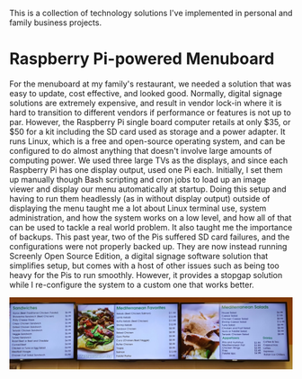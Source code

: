 This is a collection of technology solutions I've implemented in personal and family business projects.

# Raspberry Pi-powered Menuboard
For the menuboard at my family's restaurant, we needed a solution that was easy to update, cost effective, and looked good. Normally, digital signage solutions are extremely expensive, and result in vendor lock-in where it is hard to transition to different vendors if performance or features is not up to par. However, the Raspberry Pi single board computer retails at only $35, or $50 for a kit including the SD card used as storage and a power adapter. It runs Linux, which is a free and open-source operating system, and can be configured to do almost anything that doesn't involve large amounts of computing power. We used three large TVs as the displays, and since each Raspberry Pi has one display output, used one Pi each. Initially, I set them up manually though Bash scripting and cron jobs to load up an image viewer and display our menu automatically at startup. Doing this setup and having to run them headlessly (as in without display output) outside of displaying the menu taught me a lot about Linux terminal use, system administration, and how the system works on a low level, and how all of that can be used to tackle a real world problem. 
It also taught me the importance of backups. This past year, two of the Pis suffered SD card failures, and the configurations were not properly backed up. They are now instead running Screenly Open Source Edition, a digital signage software solution that simplifies setup, but comes with a host of other issues such as being too heavy for the Pis to run smoothly. However, it provides a stopgap solution while I re-configure the system to a custom one that works better.

![Image of menuboard](assets/img/menuboardpic.png)

